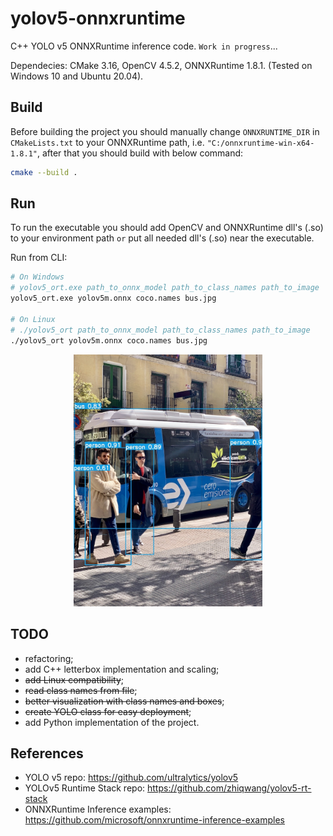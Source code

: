 # yolov5-onnxruntime

C++ YOLO v5 ONNXRuntime inference code. `Work in progress`...

Dependecies: CMake 3.16, OpenCV 4.5.2, ONNXRuntime 1.8.1. (Tested on Windows 10 and Ubuntu 20.04).

## Build
Before building the project you should manually change `ONNXRUNTIME_DIR` in `CMakeLists.txt` to your ONNXRuntime path, i.e. `"C:/onnxruntime-win-x64-1.8.1"`, after that you should build with below command:

```bash
cmake --build .
```

## Run
To run the executable you should add OpenCV and ONNXRuntime dll's (.so) to your environment path `or` put all needed dll's (.so) near the executable.

Run from CLI:
```bash
# On Windows
# yolov5_ort.exe path_to_onnx_model path_to_class_names path_to_image
yolov5_ort.exe yolov5m.onnx coco.names bus.jpg

# On Linux
# ./yolov5_ort path_to_onnx_model path_to_class_names path_to_image
./yolov5_ort yolov5m.onnx coco.names bus.jpg
```

<p align="center">
  <a href="images/bus_result.jpg"><img src="images/bus_result.jpg" style="width:60%; height:60%;"/></a>
</p>


## TODO
- refactoring;
- add C++ letterbox implementation and scaling;
- ~~add Linux compatibility~~;
- ~~read class names from file~~;
- ~~better visualization with class names and boxes~~;
- ~~create YOLO class for easy deployment~~; 
- add Python implementation of the project.

## References
- YOLO v5 repo: https://github.com/ultralytics/yolov5
- YOLOv5 Runtime Stack repo: https://github.com/zhiqwang/yolov5-rt-stack
- ONNXRuntime Inference examples: https://github.com/microsoft/onnxruntime-inference-examples
